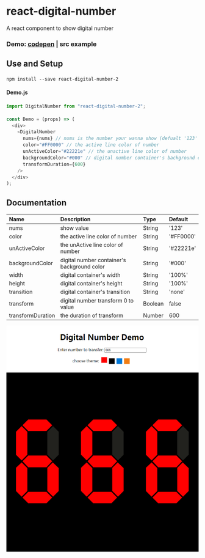 # react-digital-number

A react component to show digital number

### Demo: [codepen](https://codepen.io/fredxingxing/pen/BajQLxx) | src example

## Use and Setup

`npm install --save react-digital-number-2`

#### Demo.js

```js
import DigitalNumber from "react-digital-number-2";

const Demo = (props) => (
  <div>
    <DigitalNumber
      nums={nums} // nums is the number your wanna show (defualt '123'
      color="#FF0000" // the active line color of number
      unActiveColor="#22221e" // the unactive line color of number
      backgroundColor="#000" // digital number container's background color
      transformDuration={600}
    />
  </div>
);
```

## Documentation

| Name              | Description                                 | Type    | Default   |
| :---------------- | :------------------------------------------ | :------ | :-------- |
| nums              | show value                                  | String  | '123'     |
| color             | the active line color of number             | String  | '#FF0000' |
| unActiveColor     | the unActive line color of number           | String  | '#22221e' |
| backgroundColor   | digital number container's background color | String  | '#000'    |
| width             | digital container's width                   | String  | '100%'    |
| height            | digital container's height                  | String  | '100%'    |
| transition        | digital container's transition              | String  | 'none'    |
| transform         | digital number transform 0 to value         | Boolean | false     |
| transformDuration | the duration of transform                   | Number  | 600       |

![Image text](https://raw.githubusercontent.com/Fredxingxing/react-digital-number/master/images/demo.png)
